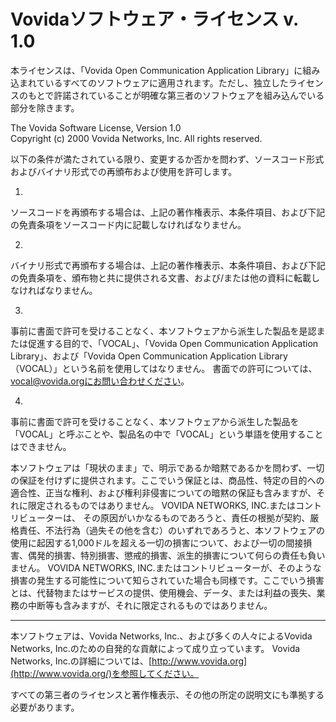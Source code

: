 Vovidaソフトウェア・ライセンス v. 1.0
=====================================

本ライセンスは、「Vovida Open Communication Application
Library」に組み込まれているすべてのソフトウェアに適用されます。ただし、独立したライセンスのもとで許諾されていることが明確な第三者のソフトウェアを組み込んでいる部分を除きます。

The Vovida Software License, Version 1.0\
Copyright (c) 2000 Vovida Networks, Inc. All rights reserved.

以下の条件が満たされている限り、変更するか否かを問わず、ソースコード形式およびバイナリ形式での再頒布および使用を許可します。

1.
ソースコードを再頒布する場合は、上記の著作権表示、本条件項目、および下記の免責条項をソースコード内に記載しなければなりません。

2.
バイナリ形式で再頒布する場合は、上記の著作権表示、本条件項目、および下記の免責条項を、頒布物と共に提供される文書、および/または他の資料に転載しなければなりません。

3.
事前に書面で許可を受けることなく、本ソフトウェアから派生した製品を是認または促進する目的で、「VOCAL」、「Vovida
Open Communication Application Library」、および「Vovida Open
Communication Application
Library（VOCAL）」という名前を使用してはなりません。
書面での許可については、vocal@vovida.orgにお問い合わせください。

4.
事前に書面で許可を受けることなく、本ソフトウェアから派生した製品を「VOCAL」と呼ぶことや、製品名の中で「VOCAL」という単語を使用することはできません。

本ソフトウェアは「現状のまま」で、明示であるか暗黙であるかを問わず、一切の保証を付けずに提供されます。ここでいう保証とは、商品性、特定の目的への適合性、正当な権利、および権利非侵害についての暗黙の保証も含みますが、それに限定されるものではありません。
VOVIDA NETWORKS, INC.またはコントリビューターは、
その原因がいかなるものであろうと、責任の根拠が契約、厳格責任、不法行為（過失その他を含む）のいずれであろうと、本ソフトウェアの使用に起因する1,000ドルを超える一切の損害について、および一切の間接損害、偶発的損害、特別損害、懲戒的損害、派生的損害について何らの責任も負いません。
VOVIDA NETWORKS,
INC.またはコントリビューターが、そのような損害の発生する可能性について知らされていた場合も同様です。ここでいう損害とは、代替物またはサービスの提供、使用機会、データ、または利益の喪失、業務の中断等も含みますが、それに限定されるものではありません。

------------------------------------------------------------------------

本ソフトウェアは、Vovida Networks, Inc.、および多くの人々によるVovida
Networks, Inc.のための自発的な貢献によって成り立っています。 Vovida
Networks,
Inc.の詳細については、[http://www.vovida.org](http://www.vovida.org/)を参照してください。

すべての第三者のライセンスと著作権表示、その他の所定の説明文にも準拠する必要があります。
